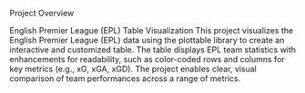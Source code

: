 Project Overview

English Premier League (EPL) Table Visualization
This project visualizes the English Premier League (EPL) data using the plottable library to create an interactive and customized table. 
The table displays EPL team statistics with enhancements for readability, such as color-coded rows and columns for key metrics (e.g., xG, xGA, xGD). 
The project enables clear, visual comparison of team performances across a range of metrics.
